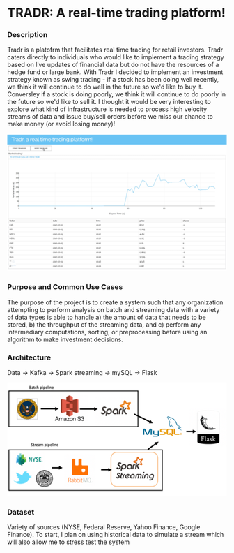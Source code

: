 # TRADR: A real-time trading platform! 

### Description

Tradr is a platofrm that facilitates real time trading for retail investors. Tradr caters directly to individuals who would like to implement a trading strategy based on live updates of financial data but do not have the resources of a hedge fund or large bank. With Tradr I decided to implement an investment strategy known as swing trading - if a stock has been doing well recently, we think it will continue to do well in the future so we'd like to buy it. Conversley if a stock is doing poorly, we think it will continue to do poorly in the future so we'd like to sell it. I thought it would be very interesting to explore what kind of infrastructure is needed to process high velocity streams of data and issue buy/sell orders before we miss our chance to make money (or avoid losing money)!

![alt_text](https://github.com/rkhebel/Insight-DE-2018C-Project/blob/master/images/screenshot.png)

### Purpose and Common Use Cases

The purpose of the project is to create a system such that any organization attempting to perform analysis on batch and streaming data with a variety of data types is able to handle a) the amount of data that needs to be stored, b) the throughput of the streaming data, and c) perform any intermediary computations, sorting, or preprocessing before using an algorithm to make investment decisions. 

### Architecture

Data -> Kafka -> Spark streaming -> mySQL -> Flask

![alt text](https://github.com/rkhebel/Insight-DE-2018C-Project/blob/master/images/pipeline.png)

### Dataset

Variety of sources (NYSE, Federal Reserve, Yahoo Finance, Google Finance). To start, I plan on using historical data to simulate a stream which will also allow me to stress test the system 
